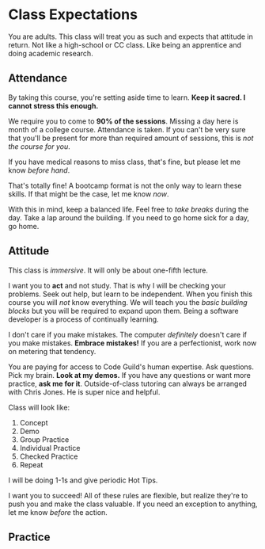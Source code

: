# Class Expectations
You are adults.
This class will treat you as such and expects that attitude in return.
Not like a high-school or CC class.
Like being an apprentice and doing academic research.

## Attendance
By taking this course, you're setting aside time to learn.
**Keep it sacred. I cannot stress this enough.**

We require you to come to **90% of the sessions**.
Missing a day here is month of a college course.
Attendance is taken.
If you can't be very sure that you'll be present for more than required amount of sessions, this is _not the course for you_.

If you have medical reasons to miss class, that's fine, but please let me know _before hand_.

That's totally fine!
A bootcamp format is not the only way to learn these skills.
If that might be the case, let me know _now_.

With this in mind, keep a balanced life.
Feel free to _take breaks_ during the day.
Take a lap around the building.
If you need to go home sick for a day, go home.

## Attitude
This class is _immersive_.
It will only be about one-fifth lecture.

I want you to **act** and not study.
That is why I will be checking your problems.
Seek out help, but learn to be independent.
When you finish this course you will _not_ know everything.
We will teach you the _basic building blocks_ but you will be required to expand upon them.
Being a software developer is a process of continually learning.

I don't care if you make mistakes.
The computer _definitely_ doesn't care if you make mistakes.
**Embrace mistakes!**
If you are a perfectionist, work now on metering that tendency.

You are paying for access to Code Guild's human expertise.
Ask questions.
Pick my brain.
**Look at my demos.**
If you have any questions or want more practice, **ask me for it**.
Outside-of-class tutoring can always be arranged with Chris Jones.
He is super nice and helpful.

Class will look like:
1. Concept
1. Demo
1. Group Practice
1. Individual Practice
1. Checked Practice
1. Repeat

I will be doing 1-1s and give periodic Hot Tips.

I want you to succeed!
All of these rules are flexible, but realize they're to push you and make the class valuable.
If you need an exception to anything, let me know _before_ the action.

## Practice
